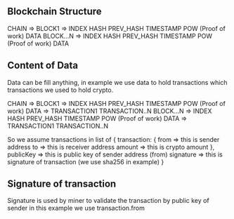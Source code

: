 ## Blockchain Structure
CHAIN => BLOCK1     => INDEX
                       HASH
                       PREV_HASH
                       TIMESTAMP
                       POW (Proof of work)
                       DATA
         BLOCK...N  => INDEX
                       HASH
                       PREV_HASH
                       TIMESTAMP
                       POW (Proof of work)
                       DATA

## Content of Data
Data can be fill anything, 
in example we use data to hold transactions
which transactions we used to hold crypto.

CHAIN => BLOCK1     => INDEX
                       HASH
                       PREV_HASH
                       TIMESTAMP
                       POW (Proof of work)
                       DATA => TRANSACTION1
                               TRANSACTION..N
         BLOCK...N  => INDEX
                       HASH
                       PREV_HASH
                       TIMESTAMP
                       POW (Proof of work)
                       DATA => TRANSACTION1
                               TRANSACTION..N

So we assume transactions in list of
{
    transaction: {
        from => this is sender address
        to => this is receiver address
        amount => this is crypto amount
    },
    publicKey => this is public key of sender address (from)
    signature => this is signature of transaction (we use sha256 in example)
}

## Signature of transaction
Signature is used by miner to validate the transaction by public key of sender
in this example we use transaction.from